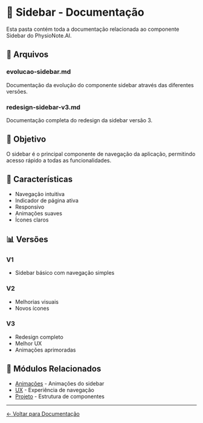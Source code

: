 # 📐 Sidebar - Documentação

Esta pasta contém toda a documentação relacionada ao componente Sidebar do PhysioNote.AI.

## 📄 Arquivos

### evolucao-sidebar.md
Documentação da evolução do componente sidebar através das diferentes versões.

### redesign-sidebar-v3.md
Documentação completa do redesign da sidebar versão 3.

## 🎯 Objetivo

O sidebar é o principal componente de navegação da aplicação, permitindo acesso rápido a todas as funcionalidades.

## 🎨 Características

- Navegação intuitiva
- Indicador de página ativa
- Responsivo
- Animações suaves
- Ícones claros

## 📊 Versões

### V1
- Sidebar básico com navegação simples

### V2
- Melhorias visuais
- Novos ícones

### V3
- Redesign completo
- Melhor UX
- Animações aprimoradas

## 🔗 Módulos Relacionados

- [Animações](../animacoes/) - Animações do sidebar
- [UX](../ux/) - Experiência de navegação
- [Projeto](../projeto/) - Estrutura de componentes

---
[← Voltar para Documentação](../README.md)
